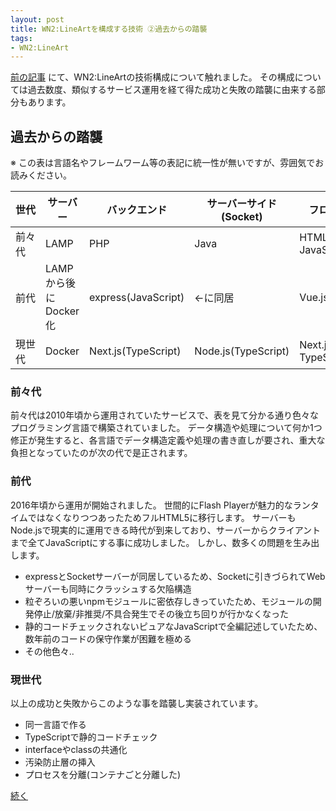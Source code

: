 ```yaml
---
layout: post
title: WN2:LineArtを構成する技術 ②過去からの踏襲
tags:
- WN2:LineArt
---
```



[前の記事](./2020-07-23-wn2la-architecutre-1.md) にて、WN2:LineArtの技術構成について触れました。
その構成については過去数度、類似するサービス運用を経て得た成功と失敗の踏襲に由来する部分もあります。


## 過去からの踏襲

※ この表は言語名やフレームワーム等の表記に統一性が無いですが、雰囲気でお読みください。

| 世代 | サーバー | バックエンド | サーバーサイド(Socket) | フロントエンド | クライアントサイド(Socket) |
| --- | --- | --- | --- | --- | --- |
| 前々代 | LAMP | PHP | Java | HTML, CSS, JavaScript(jQuery) | ActionScript3.0 |
| 前代 | LAMPから後にDocker化 | express(JavaScript) | ←に同居 | Vue.js | JavaScript |
| 現世代 | Docker | Next.js(TypeScript) | Node.js(TypeScript) | Next.js(react + TypeScript) | TypeScript |


### 前々代

前々代は2010年頃から運用されていたサービスで、表を見て分かる通り色々なプログラミング言語で構築されていました。
データ構造や処理について何か1つ修正が発生すると、各言語でデータ構造定義や処理の書き直しが要され、重大な負担となっていたのが次の代で是正されます。


### 前代

2016年頃から運用が開始されました。
世間的にFlash Playerが魅力的なランタイムではなくなりつつあったためフルHTML5に移行します。
サーバーもNode.jsで現実的に運用できる時代が到来しており、サーバーからクライアントまで全てJavaScriptにする事に成功しました。
しかし、数多くの問題を生み出します。

* expressとSocketサーバーが同居しているため、Socketに引きづられてWebサーバーも同時にクラッシュする欠陥構造
* 粒ぞろいの悪いnpmモジュールに密依存しきっていたため、モジュールの開発停止/放棄/非推奨/不具合発生でその後立ち回りが行かなくなった
* 静的コードチェックされないピュアなJavaScriptで全編記述していたため、数年前のコードの保守作業が困難を極める
* その他色々..


### 現世代

以上の成功と失敗からこのような事を踏襲し実装されています。

* 同一言語で作る
* TypeScriptで静的コードチェック
* interfaceやclassの共通化
* 汚染防止層の挿入
* プロセスを分離(コンテナごと分離した)


[続く](./2020-07-23-wn2la-architecture-3.md)